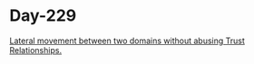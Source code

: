 # Day-229

[Lateral movement between two domains without abusing Trust Relationships.](https://medium.com/@manan07/lateral-movement-between-two-domains-without-abusing-trust-relationships-7cf455952de)
